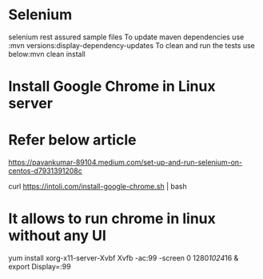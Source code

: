 # Selenium
selenium rest assured sample files
To update maven dependencies use :mvn versions:display-dependency-updates
To clean and run the tests use below:mvn clean install

#  Install Google Chrome in Linux server
# Refer below article
https://pavankumar-89104.medium.com/set-up-and-run-selenium-on-centos-d7931391208c

curl https://intoli.com/install-google-chrome.sh | bash
# It allows to run chrome in linux without any UI 
yum install xorg-x11-server-Xvbf
Xvfb -ac:99 -screen 0 1280*1024*16 & export Display=:99